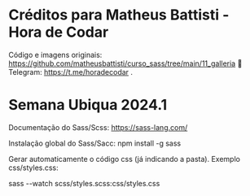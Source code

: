 # Créditos para Matheus Battisti - Hora de Codar
Código e imagens originais: 
https://github.com/matheusbattisti/curso_sass/tree/main/11_galleria
🔷 Telegram: https://t.me/horadecodar .
 
# Semana Ubiqua 2024.1
Documentação do Sass/Scss: 
https://sass-lang.com/

Instalação global do Sass/Sacc:
npm install -g sass

Gerar automaticamente o código css (já indicando a pasta).
Exemplo css/styles.css:

sass --watch scss/styles.scss:css/styles.css
